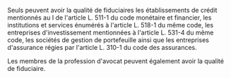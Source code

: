 Seuls peuvent avoir la qualité de fiduciaires les établissements de crédit mentionnés au I de l'article L. 511-1 du code monétaire et financier, les institutions et services énumérés à l'article L. 518-1 du même code, les entreprises d'investissement mentionnées à l'article L. 531-4 du même code, les sociétés de gestion de portefeuille ainsi que les entreprises d'assurance régies par l'article L. 310-1 du code des assurances.

Les membres de la profession d'avocat peuvent également avoir la qualité de fiduciaire.
